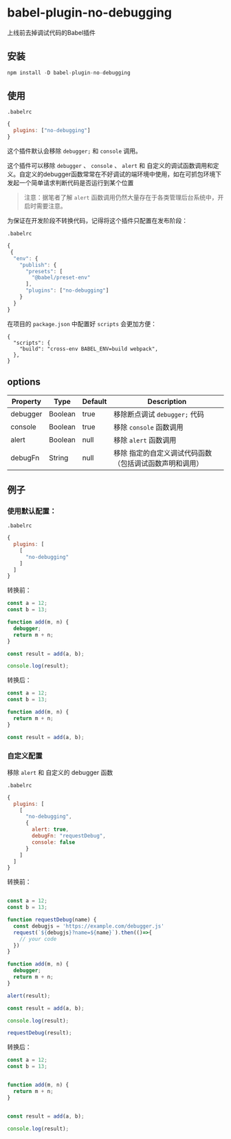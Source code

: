 # babel-plugin-no-debugging
上线前去掉调试代码的Babel插件

## 安装

```js
npm install -D babel-plugin-no-debugging
```

## 使用

`.babelrc`
```js
{
  plugins: ["no-debugging"]
}
```

这个插件默认会移除 `debugger;` 和 `console` 调用。

这个插件可以移除 `debugger` 、 `console` 、 `alert` 和 自定义的调试函数调用和定义。自定义的debugger函数常常在不好调试的端环境中使用，如在可抓包环境下发起一个简单请求判断代码是否运行到某个位置

> 注意：据笔者了解 `alert` 函数调用仍然大量存在于各类管理后台系统中，开启时需要注意。

为保证在开发阶段不转换代码，记得将这个插件只配置在发布阶段：

`.babelrc`

```js
{
 {
  "env": {
    "publish": {
      "presets": [
        "@babel/preset-env"
      ],
      "plugins": ["no-debugging"]
    }
  }
}
```

在项目的 `package.json` 中配置好 `scripts` 会更加方便：

```
{
  "scripts": {
    "build": "cross-env BABEL_ENV=build webpack",
  },
}
```

## options


| Property | Type    | Default | Description                                             |
| -------- | ------- | ------- | ------------------------------------------------------- |
| debugger | Boolean | true    | 移除断点调试 `debugger;` 代码                           |
| console  | Boolean | true    | 移除 `console` 函数调用                                 |
| alert    | Boolean | null    | 移除 `alert` 函数调用                                   |
| debugFn  | String  | null    | 移除 指定的自定义调试代码函数（包括调试函数声明和调用） |


## 例子

### 使用默认配置：

`.babelrc`

```js
{
  plugins: [
    [
      "no-debugging"
    ]
  ]
}
```

转换前：

```js
const a = 12;
const b = 13;

function add(m, n) {
  debugger;
  return m + n;
}

const result = add(a, b);

console.log(result);
```

转换后：

```js
const a = 12;
const b = 13;

function add(m, n) {
  return m + n;
}

const result = add(a, b);

```

### 自定义配置

移除 `alert` 和 自定义的 debugger 函数

`.babelrc`

```js
{
  plugins: [
    [
      "no-debugging",
      {
        alert: true,
        debugFn: "requestDebug",
        console: false
      }
    ]
  ]
}
```

转换前：

```js

const a = 12;
const b = 13;

function requestDebug(name) {
  const debugjs = 'https://example.com/debugger.js'
  request(`${debugjs}?name=${name}`).then(()=>{
    // your code
  })
}

function add(m, n) {
  debugger;
  return m + n;
}

alert(result);

const result = add(a, b);

console.log(result);

requestDebug(result);

```

转换后：

```js
const a = 12;
const b = 13;


function add(m, n) {
  return m + n;
}


const result = add(a, b);

console.log(result);

```